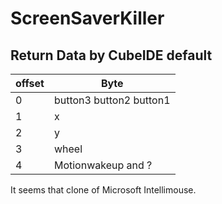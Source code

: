 # ScreenSaverKiller

## Return Data by CubeIDE default

|offset|Byte|
|---|---|
|0|button3 button2 button1|
|1|x|
|2|y|
|3|wheel|
|4|Motionwakeup and ?|

It seems that clone of Microsoft Intellimouse.
